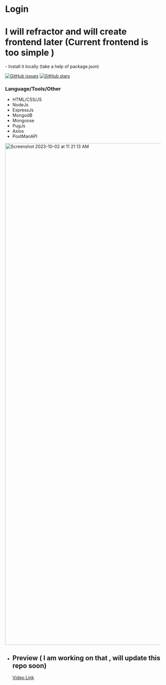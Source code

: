 # Login
<h1> I will refractor and will create frontend later (Current frontend is too simple )</h1>
- Install it locally (take a help of package.json)

[![GitHub issues](https://img.shields.io/github/issues/manzil-infinity180/Login)](https://github.com/manzil-infinity180/Login/issues)
[![GitHub stars](https://img.shields.io/github/stars/manzil-infinity180/Login)](https://github.com/manzil-infinity180/Login/stargazers)

<h3>Language/Tools/Other</h3> 

- HTML/CSS/JS
- NodeJs
- ExpressJs
- MongodB
- Mongoose
- PugJs
- Axios
- PostManAPI


<img width="1623" alt="Screenshot 2023-10-02 at 11 21 13 AM" src="https://github.com/manzil-infinity180/Login/assets/119070053/003ed33b-7cb7-4856-a3c9-f524914eb1b1">

- <h2>Preview ( I am working on that , will update this repo soon)</h2>

  [Video Link](https://x.com/manzil_rahul/status/1708930631479198059?s=20)




